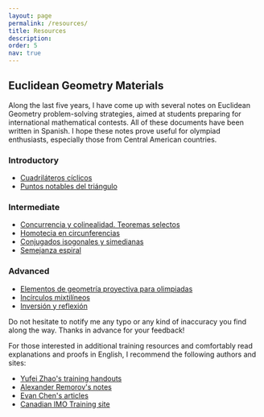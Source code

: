 ```yaml
---
layout: page
permalink: /resources/
title: Resources
description: 
order: 5
nav: true
---
```


## Euclidean Geometry Materials
  
Along the last five years, I have come up with several notes on Euclidean Geometry problem-solving strategies, 
aimed at students preparing for international mathematical contests. All of these documents have been written in Spanish. I hope these notes prove useful for olympiad enthusiasts, especially those from Central American countries. 
    
### Introductory


* [Cuadriláteros cíclicos](http://jbacaob.github.io/files/cyclic_quad.pdf)
* [Puntos notables del triángulo](http://jbacaob.github.io/files/triangle_centers.pdf)


### Intermediate

* [Concurrencia y colinealidad. Teoremas selectos](http://jbacaob.github.io/files/conc_col.pdf)
* [Homotecia en circunferencias](http://jbacaob.github.io/files/homot_circ.pdf)
* [Conjugados isogonales y simedianas](http://jbacaob.github.io/files/conj_isog.pdf)
* [Semejanza espiral](http://jbacaob.github.io/files/sem_espiral.pdf)
    
### Advanced

* [Elementos de geometría proyectiva para olimpiadas](http://jbacaob.github.io/files/proj_geo.pdf)
* [Incírculos mixtilíneos](http://jbacaob.github.io/files/mixt_incircles.pdf)
* [Inversión y reflexión](http://jbacaob.github.io/files/inv_refl.pdf)

Do not hesitate to notify me any typo or any kind of inaccuracy you find along the way. Thanks in advance for your feedback!  

For those interested in additional training resources and comfortably read explanations and proofs in English, I recommend the following authors and sites:
* [Yufei Zhao's training handouts](https://yufeizhao.com/olympiad/)
* [Alexander Remorov's notes](https://alexanderrem.weebly.com/math-competitions.html)
* [Evan Chen's articles](https://web.evanchen.cc/olympiad.html)
* [Canadian IMO Training site](https://sites.google.com/site/imocanada/2021-winter-camp)
